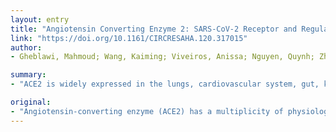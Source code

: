 ```yaml
---
layout: entry
title: "Angiotensin Converting Enzyme 2: SARS-CoV-2 Receptor and Regulator of the Renin-Angiotensin System"
link: "https://doi.org/10.1161/CIRCRESAHA.120.317015"
author:
- Gheblawi, Mahmoud; Wang, Kaiming; Viveiros, Anissa; Nguyen, Quynh; Zhong, Jiu-Chang; Turner, Anthony J.; Raizada, Mohan K.; Grant, Maria B.; Oudit, Gavin Y.

summary:
- "ACE2 is widely expressed in the lungs, cardiovascular system, gut, kidneys, central nervous system, and adipose tissue. The renin-angiotensin-converting enzyme (ACE2) has a multiplicity of physiological roles that revolve around its trivalent function. It is a negative regulator of the SARS-CoV and SARS - CoV-2 receptor."

original:
- "Angiotensin-converting enzyme (ACE2) has a multiplicity of physiological roles that revolve around its trivalent function: a negative regulator of the renin-angiotensin system (RAS), facilitator of amino acid transport, and the SARS-CoV and SARS-CoV-2 receptor. ACE2 is widely expressed, including, in the lungs, cardiovascular system, gut, kidneys, central nervous system, and adipose tissue. ACE2 has recently been identified as the SARS-CoV-2 receptor, the infective agent responsible for COVID-19, providing a critical link between immunity, inflammation, ACE2, and cardiovascular disease. Although sharing a close evolutionary relationship with SARS-CoV, the receptor-binding domain of SARS-CoV-2 differs in several key amino acid residues, allowing for stronger binding affinity with the human ACE2 receptor, which may account for the greater pathogenicity of SARS-CoV-2. The loss of ACE2 function following binding by SARS-CoV-2 is driven by endocytosis and activation of proteolytic cleavage and processing. The ACE2 system is a critical protective pathway against heart failure with reduced and preserved ejection fraction including, myocardial infarction and hypertension, and against lung disease and diabetes. The control of gut dysbiosis and vascular permeability by ACE2 has emerged as an essential mechanism of pulmonary hypertension and diabetic cardiovascular complications. Recombinant ACE2, gene-delivery of Ace2, Ang 1-7 analogs, and Mas receptor agonists enhance ACE2 action and serve as potential therapies for disease conditions associated with an activated RAS. Recombinant human ACE2 has completed clinical trials and efficiently lowered or increased plasma angiotensin II and angiotensin 1-7 levels, respectively. Our review summarizes the progress over the past 20 years, highlighting the critical role of ACE2 as the novel SARS-CoV-2 receptor and as the negative regulator of the RAS, together with implications for the COVID-19 pandemic and associated cardiovascular diseases."
---
```


